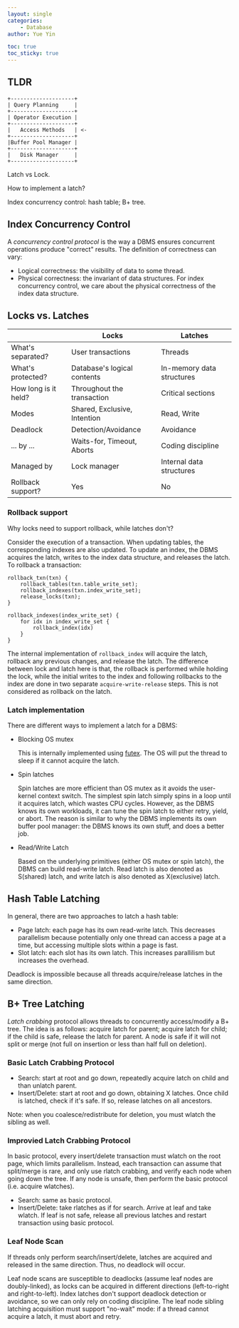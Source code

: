 ```yaml
---
layout: single
categories: 
    - Database
author: Yue Yin

toc: true
toc_sticky: true
---
```


## TLDR

```
+--------------------+
| Query Planning     |
+--------------------+
| Operator Execution |
+--------------------+
|   Access Methods   | <-
+--------------------+
|Buffer Pool Manager |
+--------------------+
|   Disk Manager     |
+--------------------+
```

Latch vs Lock.

How to implement a latch?

Index concurrency control: hash table; B+ tree. 

## Index Concurrency Control

A *concurrency control protocol* is the way a DBMS ensures concurrent operations produce "correct" results. The definition of correctness can vary:
- Logical correctness: the visibility of data to some thread.
- Physical correctness: the invariant of data structures. 
For index concurrency control, we care about the physical correctness of the index data structure.

## Locks vs. Latches

|                      | Locks                        | Latches                   |
| -------------------- | ---------------------------- | ------------------------- |
| What's separated?    | User transactions            | Threads                   |
| What's protected?    | Database's logical contents  | In-memory data structures |
| How long is it held? | Throughout the transaction   | Critical sections         |
| Modes                | Shared, Exclusive, Intention | Read, Write               |
| Deadlock             | Detection/Avoidance          | Avoidance                 |
| ... by ...           | Waits-for, Timeout, Aborts   | Coding discipline         |
| Managed by           | Lock manager                 | Internal data structures  |
| Rollback support?    | Yes                          | No                        |


### Rollback support

Why locks need to support rollback, while latches don't? 

Consider the execution of a transaction. When updating tables, the corresponding indexes are also updated. To update an index, the DBMS acquires the latch, writes to the index data structure, and releases the latch. To rollback a transaction:
```
rollback_txn(txn) {
    rollback_tables(txn.table_write_set);
    rollback_indexes(txn.index_write_set);
    release_locks(txn);
}

rollback_indexes(index_write_set) {
    for idx in index_write_set {
        rollback_index(idx)
    }
}
```

The internal implementation of `rollback_index` will acquire the latch, rollback any previous changes, and release the latch. The difference between lock and latch here is that, the rollback is performed while holding the lock, while the initial writes to the index and following rollbacks to the index are done in two separate `acquire-write-release` steps. This is not considered as rollback on the latch. 

### Latch implementation

There are different ways to implement a latch for a DBMS:

- Blocking OS mutex
    
    This is internally implemented using [futex](https://yinfredyue.github.io/os/futex/). The OS will put the thread to sleep if it cannot acquire the latch.

- Spin latches

    Spin latches are more efficient than OS mutex as it avoids the user-kernel context switch. The simplest spin latch simply spins in a loop until it acquires latch, which wastes CPU cycles. However, as the DBMS knows its own workloads, it can tune the spin latch to either retry, yield, or abort. The reason is similar to why the DBMS implements its own buffer pool manager: the DBMS knows its own stuff, and does a better job.

- Read/Write Latch

    Based on the underlying primitives (either OS mutex or spin latch), the DBMS can build read-write latch. Read latch is also denoted as S(shared) latch, and write latch is also denoted as X(exclusive) latch.

## Hash Table Latching

In general, there are two approaches to latch a hash table:
- Page latch: each page has its own read-write latch. This decreases parallelism because potentially only one thread can access a page at a time, but accessing multiple slots within a page is fast.
- Slot latch: each slot has its own latch. This increases parallilism but increases the overhead. 

Deadlock is impossible because all threads acquire/release latches in the same direction. 

## B+ Tree Latching

*Latch crabbing* protocol allows threads to concurrently access/modify a B+ tree. The idea is as follows: acquire latch for parent; acquire latch for child; if the child is safe, release the latch for parent. A node is safe if it will not split or merge (not full on insertion or less than half full on deletion). 

### Basic Latch Crabbing Protocol

- Search: start at root and go down, repeatedly acquire latch on child and than unlatch parent.
- Insert/Delete: start at root and go down, obtaining X latches. Once child is latched, check if it's safe. If so, release latches on all ancestors. 

Note: when you coalesce/redistribute for deletion, you must wlatch the sibling as well. 

### Improvied Latch Crabbing Protocol

In basic protocol, every insert/delete transaction must wlatch on the root page, which limits parallelism. Instead, each transaction can assume that split/merge is rare, and only use rlatch crabbing, and verify each node when going down the tree. If any node is unsafe, then perform the basic protocol (i.e. acquire wlatches). 

- Search: same as basic protocol.
- Insert/Delete: take rlatches as if for search. Arrive at leaf and take wlatch. If leaf is not safe, release all previous latches and restart transaction using basic protocol. 

### Leaf Node Scan

If threads only perform search/insert/delete, latches are acquired and released in the same direction. Thus, no deadlock will occur. 

Leaf node scans are susceptible to deadlocks (assume leaf nodes are doubly-linked), as locks can be acquired in different directions (left-to-right and right-to-left). Index latches don't support deadlock detection or avoidance, so we can only rely on coding discipline. The leaf node sibling latching acquisition must support "no-wait" mode: if a thread cannot acquire a latch, it must abort and retry. 